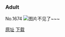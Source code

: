 ### Adult
No.1674
![图片不见了~~~](https://imgs.xkcd.com/comics/adult.png)

[原址](https://xkcd.com//1674) [下载](https://imgs.xkcd.com/comics/adult.png)

